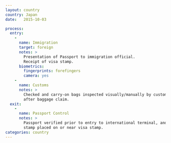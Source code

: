 ```yaml
---
layout: country
country: Japan
date:   2015-10-03

process:
  entry:
    -
      name: Immigration
      target: foreign
      notes: >
        Presentation of Passport to immigration official.
        Receipt of visa stamp.
      biometrics:
        fingerprints: forefingers
        camera: yes
    -
      name: Customs
      notes: >
        Checked and carry-on bags inspected visually/manually by customs official
        after baggage claim.
  exit:
    -
      name: Passport Control
      notes: >
        Passport verified prior to entry to international terminal, and departure
        stamp placed on or near visa stamp.
categories: country
---
```

